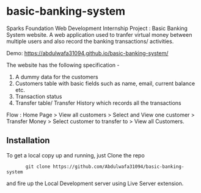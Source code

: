 # basic-banking-system
Sparks Foundation Web Development Internship Project : Basic Banking System website. A web application used to tranfer virtual money between multiple users and also record the banking transactions/ activities.

Demo: https://abdulwafa31094.github.io/basic-banking-system/

The website has the following specification -
1. A dummy data for the customers
2. Customers table with basic fields such as name, email, current balance etc.
3. Transaction status
4. Transfer table/ Transfer History which records all the transactions

Flow : Home Page > View all customers > Select and View one customer > Transfer Money > Select customer to transfer to > View all Customers.

## Installation
To get a local copy up and running, just Clone the repo

           git clone https://github.com/Abdulwafa31094/basic-banking-system
           
and fire up the Local Development server using Live Server extension.
